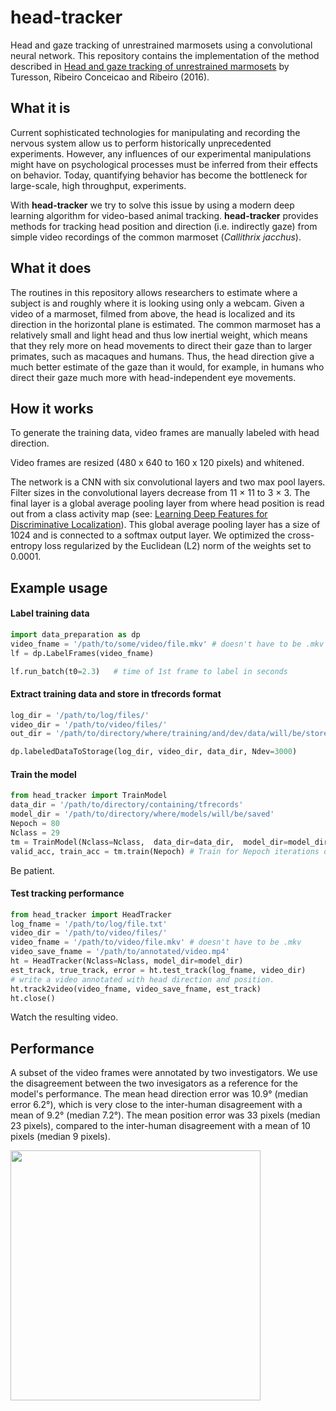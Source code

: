 # head-tracker
Head and gaze tracking of unrestrained marmosets using a convolutional neural network.
This repository contains the implementation of the method described in [Head and gaze tracking of unrestrained marmosets](http://biorxiv.org/content/early/2016/12/29/079566)
by Turesson, Ribeiro Conceicao and Ribeiro (2016).

## What it is
Current sophisticated technologies for manipulating and recording the nervous system allow us to perform historically unprecedented experiments. However, any influences of our experimental manipulations might have on psychological processes must be inferred from their effects on behavior. Today, quantifying behavior has become the bottleneck for large-scale, high throughput, experiments.

With **head-tracker** we try to solve this issue by using a modern deep learning algorithm for video-based animal tracking. **head-tracker** provides methods for tracking head position and direction (i.e. indirectly gaze) from simple video recordings of the common marmoset (*Callithrix jacchus*).

## What it does

The routines in this repository allows researchers to estimate where a subject is and roughly where it is looking using only a webcam. Given a video of a marmoset, filmed from above, the head is localized and its direction in the horizontal plane is estimated. The common marmoset has a relatively small and light head and thus low inertial weight, which means that they rely more on head movements to direct their gaze than to larger primates, such as macaques and humans. Thus, the head direction give a much better estimate of the gaze than it would, for example, in humans who direct their gaze much more with head-independent eye movements.

## How it works
To generate the training data, video frames are manually labeled with head direction.

Video frames are resized (480 x 640 to 160 x 120 pixels) and whitened.

The network is a CNN with six convolutional layers and two max pool layers. Filter sizes in the convolutional layers decrease from 11 × 11 to 3 × 3. The final layer is a global average pooling layer from where head position is read out from a class activity map (see: [Learning Deep Features for Discriminative Localization](http://www.cv-foundation.org/openaccess/content_cvpr_2016/html/Zhou_Learning_Deep_Features_CVPR_2016_paper.html)). This global average pooling layer has a size of 1024 and is connected to a softmax output layer. We optimized the cross-entropy loss regularized by the Euclidean (L2) norm of the weights set to 0.0001.

## Example usage

#### Label training data

```python
import data_preparation as dp
video_fname = '/path/to/some/video/file.mkv' # doesn't have to be .mkv
lf = dp.LabelFrames(video_fname)

lf.run_batch(t0=2.3)   # time of 1st frame to label in seconds
```

#### Extract training data and store in tfrecords format

```python
log_dir = '/path/to/log/files/'
video_dir = '/path/to/video/files/'
out_dir = '/path/to/directory/where/training/and/dev/data/will/be/stored'

dp.labeledDataToStorage(log_dir, video_dir, data_dir, Ndev=3000)
```

#### Train the model
```python
from head_tracker import TrainModel
data_dir = '/path/to/directory/containing/tfrecords'
model_dir = '/path/to/directory/where/models/will/be/saved'
Nepoch = 80
Nclass = 29
tm = TrainModel(Nclass=Nclass,  data_dir=data_dir,  model_dir=model_dir)
valid_acc, train_acc = tm.train(Nepoch) # Train for Nepoch iterations over the traing data.
```
Be patient.


#### Test tracking performance
```python
from head_tracker import HeadTracker
log_fname = '/path/to/log/file.txt'
video_dir = '/path/to/video/files/'
video_fname = '/path/to/video/file.mkv' # doesn't have to be .mkv
video_save_fname = '/path/to/annotated/video.mp4'
ht = HeadTracker(Nclass=Nclass, model_dir=model_dir)
est_track, true_track, error = ht.test_track(log_fname, video_dir)
# write a video annotated with head direction and position.
ht.track2video(video_fname, video_save_fname, est_track)
ht.close()
```
Watch the resulting video.

## Performance
A subset of the video frames were annotated by two investigators. We use the disagreement between the two invesigators as a reference for the model's performance.
The mean head direction error was 10.9&deg; (median error 6.2&deg;), which is very close to the inter-human disagreement with a mean of 9.2&deg; (median 7.2&deg;). The mean position error was 33 pixels (median 23 pixels), compared to the inter-human
disagreement with a mean of 10 pixels (median 9 pixels).

<img src="https://github.com/kalleknast/head-tracker/tracking_performance.png" width="400" />
